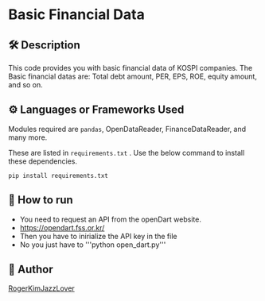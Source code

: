 # Basic Financial Data

## 🛠️ Description

This code provides you with basic financial data of KOSPI companies. The Basic financial datas are: Total debt amount, PER, EPS, ROE, equity amount, and so on.

## ⚙️ Languages or Frameworks Used

Modules required are `pandas`, OpenDataReader, FinanceDataReader, and many more.

These are listed in `requirements.txt` . Use the below command to install these dependencies.

```pip install requirements.txt```
 
## 🌟 How to run

- You need to request an API from the openDart website.
-   https://opendart.fss.or.kr/
- Then you have to inirialize the API key in the file
- No you just have to '''python open_dart.py'''


## 🤖 Author

[RogerKimJazzLover]((https://github.com/RogerKimJazzLover)https://github.com/RogerKimJazzLover)

